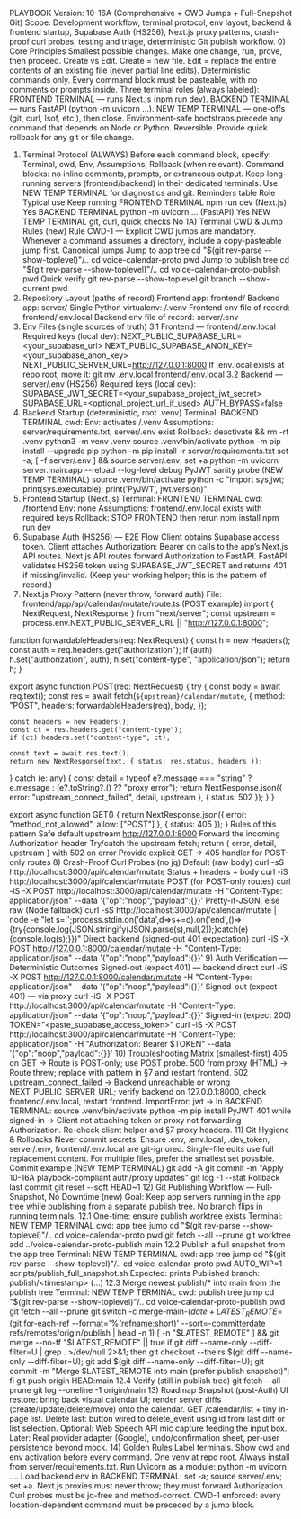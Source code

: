 PLAYBOOK
Version: 10-16A (Comprehensive + CWD Jumps + Full-Snapshot Git)
Scope: Development workflow, terminal protocol, env layout, backend & frontend startup, Supabase Auth (HS256), Next.js proxy patterns, crash-proof curl probes, testing and triage, deterministic Git publish workflow.
0) Core Principles
Smallest possible changes. Make one change, run, prove, then proceed.
Create vs Edit.
Create = new file.
Edit = replace the entire contents of an existing file (never partial line edits).
Deterministic commands only. Every command block must be pasteable, with no comments or prompts inside.
Three terminal roles (always labeled):
FRONTEND TERMINAL — runs Next.js (npm run dev).
BACKEND TERMINAL — runs FastAPI (python -m uvicorn ...).
NEW TEMP TERMINAL — one-offs (git, curl, lsof, etc.), then close.
Environment-safe bootstraps precede any command that depends on Node or Python.
Reversible. Provide quick rollback for any git or file change.
1) Terminal Protocol (ALWAYS)
Before each command block, specify: Terminal, cwd, Env, Assumptions, Rollback (when relevant).
Command blocks: no inline comments, prompts, or extraneous output.
Keep long-running servers (frontend/backend) in their dedicated terminals. Use NEW TEMP TERMINAL for diagnostics and git.
Reminders table
Role	Typical use	Keep running
FRONTEND TERMINAL	npm run dev (Next.js)	Yes
BACKEND TERMINAL	python -m uvicorn ... (FastAPI)	Yes
NEW TEMP TERMINAL	git, curl, quick checks	No
1A) Terminal CWD & Jump Rules (new)
Rule CWD-1 — Explicit CWD jumps are mandatory. Whenever a command assumes a directory, include a copy-pasteable jump first.
Canonical jumps
Jump to app tree
cd "$(git rev-parse --show-toplevel)"/..
cd voice-calendar-proto
pwd
Jump to publish tree
cd "$(git rev-parse --show-toplevel)"/..
cd voice-calendar-proto-publish
pwd
Quick verify
git rev-parse --show-toplevel
git branch --show-current
pwd
2) Repository Layout (paths of record)
Frontend app: frontend/
Backend app: server/
Single Python virtualenv: <repo-root>/.venv
Frontend env file of record: frontend/.env.local
Backend env file of record: server/.env
3) Env Files (single sources of truth)
3.1 Frontend — frontend/.env.local
Required keys (local dev):
NEXT_PUBLIC_SUPABASE_URL=<your_supabase_url>
NEXT_PUBLIC_SUPABASE_ANON_KEY=<your_supabase_anon_key>
NEXT_PUBLIC_SERVER_URL=http://127.0.0.1:8000
If .env.local exists at repo root, move it:
git mv .env.local frontend/.env.local
3.2 Backend — server/.env (HS256)
Required keys (local dev):
SUPABASE_JWT_SECRET=<your_supabase_project_jwt_secret>
SUPABASE_URL=<optional_project_url_if_used>
AUTH_BYPASS=false
4) Backend Startup (deterministic, root .venv)
Terminal: BACKEND TERMINAL
cwd: <repo-root>
Env: activates <repo-root>/.venv
Assumptions: server/requirements.txt, server/.env exist
Rollback: deactivate && rm -rf .venv
python3 -m venv .venv
source .venv/bin/activate
python -m pip install --upgrade pip
python -m pip install -r server/requirements.txt
set -a; [ -f server/.env ] && source server/.env; set +a
python -m uvicorn server.main:app --reload --log-level debug
PyJWT sanity probe (NEW TEMP TERMINAL)
source .venv/bin/activate
python -c "import sys,jwt; print(sys.executable); print('PyJWT', jwt.version)"
5) Frontend Startup (Next.js)
Terminal: FRONTEND TERMINAL
cwd: <repo-root>/frontend
Env: none
Assumptions: frontend/.env.local exists with required keys
Rollback: STOP FRONTEND then rerun
npm install
npm run dev
6) Supabase Auth (HS256) — E2E Flow
Client obtains Supabase access token.
Client attaches Authorization: Bearer <token> on calls to the app’s Next.js API routes.
Next.js API routes forward Authorization to FastAPI.
FastAPI validates HS256 token using SUPABASE_JWT_SECRET and returns 401 if missing/invalid.
(Keep your working helper; this is the pattern of record.)
7) Next.js Proxy Pattern (never throw, forward auth)
File: frontend/app/api/calendar/mutate/route.ts (POST example)
import { NextRequest, NextResponse } from "next/server";
const upstream = process.env.NEXT_PUBLIC_SERVER_URL || "http://127.0.0.1:8000";

function forwardableHeaders(req: NextRequest) {
  const h = new Headers();
  const auth = req.headers.get("authorization");
  if (auth) h.set("authorization", auth);
  h.set("content-type", "application/json");
  return h;
}

export async function POST(req: NextRequest) {
  try {
    const body = await req.text();
    const res = await fetch(`${upstream}/calendar/mutate`, {
      method: "POST",
      headers: forwardableHeaders(req),
      body,
    });

    const headers = new Headers();
    const ct = res.headers.get("content-type");
    if (ct) headers.set("content-type", ct);

    const text = await res.text();
    return new NextResponse(text, { status: res.status, headers });
  } catch (e: any) {
    const detail = typeof e?.message === "string" ? e.message : (e?.toString?.() ?? "proxy error");
    return NextResponse.json({ error: "upstream_connect_failed", detail, upstream }, { status: 502 });
  }
}

export async function GET() {
  return NextResponse.json({ error: "method_not_allowed", allow: ["POST"] }, { status: 405 });
}
Rules of this pattern
Safe default upstream http://127.0.0.1:8000
Forward the incoming Authorization header
Try/catch the upstream fetch; return { error, detail, upstream } with 502 on error
Provide explicit GET → 405 handler for POST-only routes
8) Crash-Proof Curl Probes (no jq)
Default (raw body)
curl -sS http://localhost:3000/api/calendar/mutate
Status + headers + body
curl -iS http://localhost:3000/api/calendar/mutate
POST (for POST-only routes)
curl -iS -X POST http://localhost:3000/api/calendar/mutate -H "Content-Type: application/json" --data '{"op":"noop","payload":{}}'
Pretty-if-JSON, else raw (Node fallback)
curl -sS http://localhost:3000/api/calendar/mutate | node -e "let s='';process.stdin.on('data',d=>s+=d).on('end',()=>{try{console.log(JSON.stringify(JSON.parse(s),null,2));}catch(e){console.log(s);}})"
Direct backend (signed-out 401 expectation)
curl -iS -X POST http://127.0.0.1:8000/calendar/mutate -H "Content-Type: application/json" --data '{"op":"noop","payload":{}}'
9) Auth Verification — Deterministic Outcomes
Signed-out (expect 401) — backend direct
curl -iS -X POST http://127.0.0.1:8000/calendar/mutate -H "Content-Type: application/json" --data '{"op":"noop","payload":{}}'
Signed-out (expect 401) — via proxy
curl -iS -X POST http://localhost:3000/api/calendar/mutate -H "Content-Type: application/json" --data '{"op":"noop","payload":{}}'
Signed-in (expect 200)
TOKEN="<paste_supabase_access_token>"
curl -iS -X POST http://localhost:3000/api/calendar/mutate -H "Content-Type: application/json" -H "Authorization: Bearer $TOKEN" --data '{"op":"noop","payload":{}}'
10) Troubleshooting Matrix (smallest-first)
405 on GET → Route is POST-only; use POST probe.
500 from proxy (HTML) → Route threw; replace with pattern in §7 and restart frontend.
502 upstream_connect_failed → Backend unreachable or wrong NEXT_PUBLIC_SERVER_URL; verify backend on 127.0.0.1:8000, check frontend/.env.local, restart frontend.
ImportError: jwt → In BACKEND TERMINAL:
source .venv/bin/activate
python -m pip install PyJWT
401 while signed-in → Client not attaching token or proxy not forwarding Authorization. Re-check client helper and §7 proxy headers.
11) Git Hygiene & Rollbacks
Never commit secrets. Ensure .env, .env.local, .dev_token, server/.env, frontend/.env.local are git-ignored.
Single-file edits use full replacement content. For multiple files, prefer the smallest set possible.
Commit example (NEW TEMP TERMINAL)
git add -A
git commit -m "Apply 10-16A playbook-compliant auth/proxy updates"
git log -1 --stat
Rollback last commit
git reset --soft HEAD~1
12) Git Publishing Workflow — Full-Snapshot, No Downtime (new)
Goal: Keep app servers running in the app tree while publishing from a separate publish tree. No branch flips in running terminals.
12.1 One-time: ensure publish worktree exists
Terminal: NEW TEMP TERMINAL
cwd: app tree jump
cd "$(git rev-parse --show-toplevel)"/..
cd voice-calendar-proto
pwd
git fetch --all --prune
git worktree add ../voice-calendar-proto-publish main
12.2 Publish a full snapshot from the app tree
Terminal: NEW TEMP TERMINAL
cwd: app tree jump
cd "$(git rev-parse --show-toplevel)"/..
cd voice-calendar-proto
pwd
AUTO_WIP=1 scripts/publish_full_snapshot.sh
Expected: prints Published branch: publish/<timestamp> (...)
12.3 Merge newest publish/* into main from the publish tree
Terminal: NEW TEMP TERMINAL
cwd: publish tree jump
cd "$(git rev-parse --show-toplevel)"/..
cd voice-calendar-proto-publish
pwd
git fetch --all --prune
git switch -c merge-main-$(date +%Y%m%d-%H%M%S) --track origin/main
LATEST_REMOTE=$(git for-each-ref --format='%(refname:short)' --sort=-committerdate refs/remotes/origin/publish | head -n 1)
[ -n "$LATEST_REMOTE" ] && git merge --no-ff "$LATEST_REMOTE" || true
if git diff --name-only --diff-filter=U | grep . >/dev/null 2>&1; then git checkout --theirs $(git diff --name-only --diff-filter=U); git add $(git diff --name-only --diff-filter=U); git commit -m "Merge $LATEST_REMOTE into main (prefer publish snapshot)"; fi
git push origin HEAD:main
12.4 Verify (still in publish tree)
git fetch --all --prune
git log --oneline -1 origin/main
13) Roadmap Snapshot (post-Auth)
UI restore: bring back visual calendar UI; render server diffs (create/update/delete/move) onto the calendar.
GET /calendar/list + tiny in-page list.
Delete last: button wired to delete_event using id from last diff or list selection.
Optional: Web Speech API mic capture feeding the input box.
Later: Real provider adapter (Google), undo/confirmation sheet, per-user persistence beyond mock.
14) Golden Rules
Label terminals. Show cwd and env activation before every command.
One venv at repo root. Always install from server/requirements.txt.
Run Uvicorn as a module: python -m uvicorn ....
Load backend env in BACKEND TERMINAL: set -a; source server/.env; set +a.
Next.js proxies must never throw; they must forward Authorization.
Curl probes must be jq-free and method-correct.
CWD-1 enforced: every location-dependent command must be preceded by a jump block.